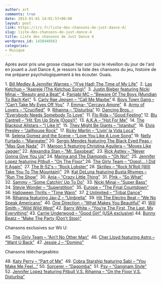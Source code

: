 ```yaml
---
author: art
comments: true
date: 2013-01-01 14:01:57+00:00
layout: post
link: https://irz.fr/liste-des-chansons-de-just-dance-4/
slug: liste-des-chansons-de-just-dance-4
title: Liste des chansons de Just Dance 4
wordpress_id: 1438448563
categories:
- Musique
---
```


Après avoir pris une grosse claque hier soir (oui le réveillon du jour de l'an) en jouant a Just Dance 4, je ressors la liste des chansons du jeu, histoire de me préparer psychologiquement à les écouter. Ouais. 

1. [Bill Medley & Jennifer Warnes – “(I’ve Had) The Time of My Life”](http://www.youtube.com/watch?v=RH0lEVMuzzw) 
2. [Las Ketchup – “Asereje (The Ketchup Song)”](http://www.youtube.com/watch?v=6IQ0snWgef0) 
3. [Justin Bieber featuring Nicki Minaj – “Beauty and a Beat” ](http://www.youtube.com/watch?v=Lf9OgcXV5cE)
4. [Panjabi MC – “Beware Of The Boys (Mundian To Bach Ke)”](http://www.youtube.com/watch?v=wke0-lj2wzw) 
5. [Carly Rae Jepsen – “Call Me Maybe”](http://www.youtube.com/watch?v=fWNaR-rxAic)
6. [Boys Town Gang – “Can’t Take My Eyes Off You”](http://www.youtube.com/watch?v=GWHZxXuJFzw) 
7. [Emma– “Cercavo Amore”](http://www.youtube.com/watch?v=DmJBCfPDjlE) 
8. [Army of Lovers – “Crucified”](http://www.youtube.com/watch?v=vYT2aWavXlc) 
9. [Rihanna – “Disturbia”](http://www.youtube.com/watch?v=E1mU6h4Xdxc)
10. [Dancing Bros. – “Everybody Needs Somebody To Love”](http://www.youtube.com/watch?v=EHV0zs0kVGg) 
11. [Flo Rida – “Good Feeling”](http://www.youtube.com/watch?v=3OnnDqH6Wj8)
12. [Blu Cantrell – “Hit ‘Em Up Style (Oops!)”](http://www.youtube.com/watch?v=LMOKlXfXn50) 
13. [A.K.A – “Hot For Me”](http://www.youtube.com/watch?v=qayykJ0QX3g) 
14. [The Blackout Allstars – “I Like It”](http://www.youtube.com/watch?v=HGyVhbWqbPk) 
15. [They Might Be Giants – “Istanbul”](http://www.youtube.com/watch?v=dsRuurcTTSk) 
16. [Elvis Presley – “Jailhouse Rock”](http://www.youtube.com/watch?v=tpzV_0l5ILI) 
17. [Ricky Martin – “Livin’ la Vida Loca”](http://www.youtube.com/watch?v=p47fEXGabaY) 
18. [Selena Gomez and the Scene – “Love You Like A Love Song”](http://www.youtube.com/watch?v=EgT_us6AsDg)
19. [Nelly Furtado – “Maneater”](http://www.youtube.com/watch?v=PLolag3YSYU)
20. [Sergio Mendes featuring The Black Eyed Peas – “Mas Que Nada”](http://www.youtube.com/watch?v=IKwsjOM0C24) 
21. [Maroon 5 featuring Christina Aguilera – “Moves Like Jagger”](http://www.youtube.com/watch?v=iEPTlhBmwRg)
22. [Alexandra Stan – “Mr. Saxobeat”](http://www.youtube.com/watch?v=lAhHNCfA7NI) 
23. [Rick Astley – “Never Gonna Give You Up”](http://www.youtube.com/watch?v=dQw4w9WgXcQ)
24. [Marina and The Diamonds – “Oh No!”](http://www.youtube.com/watch?v=Cr-SqRWImmI) 
25. [Jennifer Lopez featuring Pitbull – “On The Floor” ](http://www.youtube.com/watch?v=t4H_Zoh7G5A)
26. [The Girly Team – “Oops!… I Did It Again”](http://www.youtube.com/watch?v=0pcAb5yQWeA) 
27. [The B-52's – “Rock Lobster”](http://www.youtube.com/watch?v=tDZy6-fMCw4)
28. [Skrillex – “Rock N’Roll (Will Take You To The Mountain)”](http://www.youtube.com/watch?v=eOofWzI3flA) 
29. [Kat DeLuna featuring Busta Rhymes – “Run The Show”](http://www.youtube.com/watch?v=fhsHOlliExk) 
30. [Anja – “Crazy Little Thing”](http://www.youtube.com/watch?v=wmKrOEF3j6M) 
31. [P!nk – “So What”](http://www.youtube.com/watch?v=FJfFZqTlWrQ)
32. [Sammy – “Some Catchin’ Up To Do”](http://www.youtube.com/watch?v=3u8Jl4HsCBk) 
33. [Nicki Minaj – “Super Bass”](http://www.youtube.com/watch?v=4JipHEz53sU)
34. [Stevie Wonder – “Superstition”](http://www.youtube.com/watch?v=wDZFf0pm0SE) 
35. [Europe – “The Final Countdown”](http://www.youtube.com/watch?v=9jK-NcRmVcw)
36. [Halloween Thrills – “Time Warp”](http://www.youtube.com/watch?v=-FtEAWdAv6Y) 
37. [2 Unlimited – “Tribal Dance”](http://www.youtube.com/watch?v=2XSy6wusi00) 
38. [Rihanna featuring Jay-Z – “Umbrella”](http://www.youtube.com/watch?v=CvBfHwUxHIk) 
39. [Hit The Electro Beat – “We No Speak Americano”](http://www.youtube.com/watch?v=1ZfJxYQtpA0) 
40. [One Direction – “What Makes You Beautiful”](http://www.youtube.com/watch?v=QJO3ROT-A4E)
41. [Will Smith – “Wild Wild West”](http://www.youtube.com/watch?v=_zXKtfKnfT8)
42. [Barry White – “You’re The First, The Last, My Everything”](http://www.youtube.com/watch?v=Fcd3XuQwDQQ)
43. [Carrie Underwood – “Good Girl”  (USA exclusive)](http://www.youtube.com/watch?v=7-uothzTaaQ)
44. [Bunny Beatz – “Make The Party (Don’t Stop)”](http://www.youtube.com/watch?v=6Ov6w2YDPFM)

Chansons exclusives sur Wii U:

45. [The Girly Team – “Ain’t No Other Man”](http://www.youtube.com/watch?v=8x7Ta89QLo4) 
46. [Cher Lloyd featuring Astro – “Want U Back”](http://www.youtube.com/watch?v=inwAc-ZBpx0) 
47. [Jessie J – “Domino”](http://www.youtube.com/watch?v=UJtB55MaoD0) 

Chansons téléchargeables:

48. [Katy Perry – “Part of Me”](http://www.youtube.com/watch?v=uuwfgXD8qV8) 
49. [Cobra Starship featuring Sabi – “You Make Me Feel…”](http://www.youtube.com/watch?v=HpyZEzrDf4c)
50. [Sorcerer – “Dagomba”](http://www.youtube.com/watch?v=uuwfgXD8qV8) 
51. [Psy – “Gangnam Style”](http://www.youtube.com/watch?v=9bZkp7q19f0)
52. [Jennifer Lopez featuring Pitbull V.S. Rihanna – “On the Floor V.S. Disturbia”](http://www.youtube.com/watch?v=t4H_Zoh7G5A)
